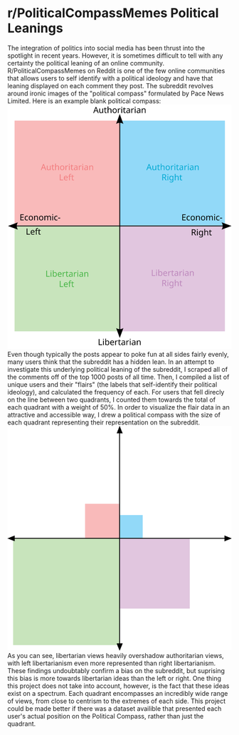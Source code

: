# r/PoliticalCompassMemes Political Leanings
The integration of politics into social media has been thrust into the spotlight in recent years. However, it is sometimes difficult to tell with any certainty the political leaning of an online community. R/PoliticalCompassMemes on Reddit is one of the few online communities that allows users to self identify with a political ideology and have that leaning displayed on each comment they post. The subreddit revolves around ironic images of the "political compass" formulated by Pace News Limited. Here is an example blank political compass:
![Political Compass](Political_chart.svg)
\
Even though typically the posts appear to poke fun at all sides fairly evenly, many users think that the subreddit has a hidden lean. In an attempt to investigate this underlying political leaning of the subreddit, I scraped all of the comments off of the top 1000 posts of all time. Then, I compiled a list of unique users and their "flairs" (the labels that self-identify their political ideology), and calculated the frequency of each. For users that fell direcly on the line between two quadrants, I counted them towards the total of each quadrant with a weight of 50%. In order to visualize the flair data in an attractive and accessible way, I drew a political compass with the size of each quadrant representing their representation on the subreddit.
![Political Compass Representation](pcmrepresentation.png)
As you can see, libertarian views heavily overshadow authoritarian views, with left libertarianism even more represented than right libertarianism. These findings undoubtably confirm a bias on the subreddit, but suprising this bias is more towards libertarian ideas than the left or right. One thing this project does not take into account, however, is the fact that these ideas exist on a spectrum. Each quadrant encompasses an incredibly wide range of views, from close to centrism to the extremes of each side. This project could be made better if there was a dataset availible that presented each user's actual position on the Political Compass, rather than just the quadrant.
